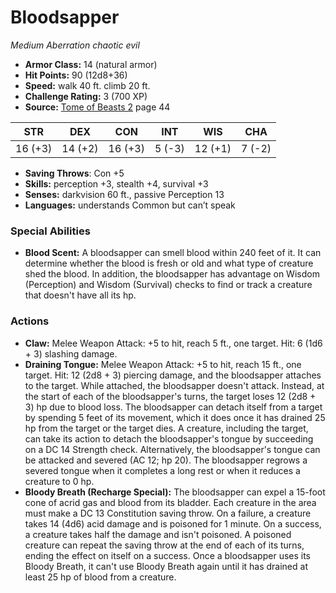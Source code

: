 # Bloodsapper

*Medium* *Aberration* *chaotic evil*

- **Armor Class:** 14 (natural armor)
- **Hit Points:** 90 (12d8+36)
- **Speed:** walk 40 ft. climb 20 ft.
- **Challenge Rating:** 3 (700 XP)
- **Source:** [Tome of Beasts 2](https://koboldpress.com/kpstore/product/tome-of-beasts-2-for-5th-edition) page 44

| STR | DEX | CON | INT | WIS | CHA |
| --- | --- | --- | --- | --- | --- |
| 16 (+3) | 14 (+2) | 16 (+3) | 5 (-3) | 12 (+1) | 7 (-2) |

- **Saving Throws**: Con +5
- **Skills:** perception +3, stealth +4, survival +3
- **Senses:** darkvision 60 ft., passive Perception 13
- **Languages:** understands Common but can’t speak

### Special Abilities

- **Blood Scent:** A bloodsapper can smell blood within 240 feet of it. It can determine whether the blood is fresh or old and what type of creature shed the blood. In addition, the bloodsapper has advantage on Wisdom (Perception) and Wisdom (Survival) checks to find or track a creature that doesn't have all its hp.

### Actions

- **Claw:** Melee Weapon Attack: +5 to hit, reach 5 ft., one target. Hit: 6 (1d6 + 3) slashing damage.
- **Draining Tongue:** Melee Weapon Attack: +5 to hit, reach 15 ft., one target. Hit: 12 (2d8 + 3) piercing damage, and the bloodsapper attaches to the target. While attached, the bloodsapper doesn't attack. Instead, at the start of each of the bloodsapper's turns, the target loses 12 (2d8 + 3) hp due to blood loss. The bloodsapper can detach itself from a target by spending 5 feet of its movement, which it does once it has drained 25 hp from the target or the target dies. A creature, including the target, can take its action to detach the bloodsapper's tongue by succeeding on a DC 14 Strength check. Alternatively, the bloodsapper's tongue can be attacked and severed (AC 12; hp 20). The bloodsapper regrows a severed tongue when it completes a long rest or when it reduces a creature to 0 hp.
- **Bloody Breath (Recharge Special):** The bloodsapper can expel a 15-foot cone of acrid gas and blood from its bladder. Each creature in the area must make a DC 13 Constitution saving throw. On a failure, a creature takes 14 (4d6) acid damage and is poisoned for 1 minute. On a success, a creature takes half the damage and isn't poisoned. A poisoned creature can repeat the saving throw at the end of each of its turns, ending the effect on itself on a success. Once a bloodsapper uses its Bloody Breath, it can't use Bloody Breath again until it has drained at least 25 hp of blood from a creature.


